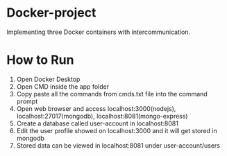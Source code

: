 # Docker-project
Implementing three Docker containers with intercommunication.

# How to Run
1) Open Docker Desktop
2) Open CMD inside the app folder
3) Copy paste all the commands from cmds.txt file into the command prompt
4) Open web browser and access localhost:3000(nodejs), localhost:27017(mongodb), localhost:8081(mongo-express)
5) Create a database called user-account in localhost:8081
6) Edit the user profile showed on localhost:3000 and it will get stored in mongodb
7) Stored data can be viewed in localhost:8081 under user-account/users
